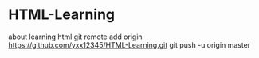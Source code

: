 # HTML-Learning
about learning html
git remote add origin https://github.com/yxx12345/HTML-Learning.git
git push -u origin master
